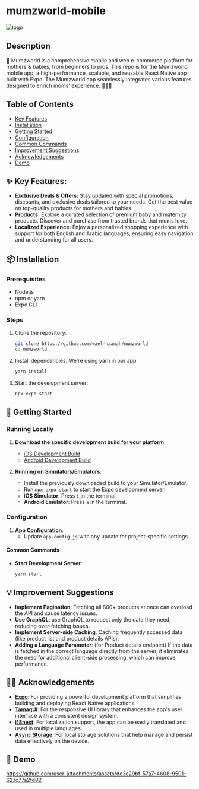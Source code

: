 # mumzworld-mobile 

![logo](https://github.com/user-attachments/assets/57b9e55a-2a5e-4f50-9534-595f10757676)



## Description
🛒 Mumzworld is a comprehensive mobile and web e-commerce platform for mothers & babies, from beginners to pros. This repo is for the Mumzworld mobile app, a high-performance, scalable, and reusable React Native app built with Expo. The Mumzworld app seamlessly integrates various features designed to enrich moms' experience. 🤱📱🌟


## Table of Contents
- [Key Features](#-key-features)
- [Installation](#-installation)
- [Getting Started](#-getting-started)
- [Configuration](#configuration)
- [Common Commands](#common-commands)
- [Improvement Suggestions](#improvement-suggestions)
- [Acknowledgements](#-acknowledgements)
- [Demo](#-demo)


## ✨ Key Features:
- **Exclusive Deals & Offers:**  Stay updated with special promotions, discounts, and exclusive deals tailored to your needs. Get the best value on top-quality products for mothers and babies.
- **Products:** Explore a curated selection of premium baby and maternity products. Discover and purchase from trusted brands that moms love.
- **Localized Experience:** Enjoy a personalized shopping experience with support for both English and Arabic languages, ensuring easy navigation and understanding for all users.


## 📦 Installation

### Prerequisites
- Node.js
- npm or yarn
- Expo CLI

### Steps

1. Clone the repository:
    ```sh
    git clone https://github.com/wael-naamah/mumzworld
    cd mumzworld
    ```

2. Install dependencies:
We're using yarn in our app
    ```sh
    yarn install
    ```

4. Start the development server:
    ```sh
    npx expo start
    ```


## 🚀 Getting Started 

### Running Locally

1. **Download the specific development build for your platform**:
   - [iOS Development Build](https://drive.google.com/file/d/15Psuqakyy8N3m2Y1LVZnkw2lDxEfyePa/view?usp=sharing)
   - [Android Development Build](https://drive.google.com/file/d/1dP2_oaHI92edrxfIB3p3cjOzMj8LUXFZ/view?usp=sharing)

2. **Running on Simulators/Emulators**:
    - Install the previously downloaded build to your Simulator/Emulator.
    - Run `npx expo start` to start the Expo development server.
    - **iOS Simulator**: Press `i` in the terminal.
    - **Android Emulator**: Press `a` in the terminal.

### Configuration

1. **App Configuration**:
    - Update `app.config.js` with any update for project-specific settings.

#### Common Commands

- **Start Development Server**:
    ```sh
    yarn start
    ```

## 💡 Improvement Suggestions
- **Implement Pagination**: Fetching all 800+ products at once can overload the API and cause latency issues.
- **Use GraphQL**: use GraphQL to request only the data they need, reducing over-fetching issues.
- **Implement Server-side Caching**: Caching frequently accessed data (like product list and product details APIs).
- **Adding a Language Parameter**: (for Product details endpoint) If the data is fetched in the correct language directly from the server, it eliminates the need for additional client-side processing, which can improve 
     performance.

## 🙌🏻 Acknowledgements

- **[Expo](https://expo.dev/)**: For providing a powerful development platform that simplifies building and deploying React Native applications.
- **[TamagUI](https://tamagui.dev/)**: For the responsive UI library that enhances the app's user interface with a consistent design system.
- **[i18next](https://www.i18next.com/)**: For localization support, the app can be easily translated and used in multiple languages.
- **[Async Storage](https://github.com/react-native-async-storage/async-storage)**: For local storage solutions that help manage and persist data effectively on the device.


## 📱 Demo


https://github.com/user-attachments/assets/de3c29bf-57a7-4608-9501-627c77a2fd02




